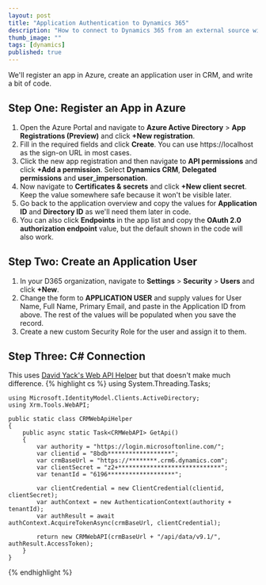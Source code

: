 ```yaml
---
layout: post
title: "Application Authentication to Dynamics 365"
description: "How to connect to Dynamics 365 from an external source without using a username and password."
thumb_image: ""
tags: [dynamics]
published: true
---
```

We'll register an app in Azure, create an application user in CRM, and write a bit of code.

## Step One: Register an App in Azure
1. Open the Azure Portal and navigate to **Azure Active Directory** > **App Registrations (Preview)** and click **+New registration**.
2. Fill in the required fields and click **Create**. You can use https://localhost as the sign-on URL in most cases.
3. Click the new app registration and then navigate to **API permissions** and click **+Add a permission**. Select **Dynamics CRM**, **Delegated permissions** and **user_impersonation**.
4. Now navigate to **Certificates & secrets** and click **+New client secret**. Keep the value somewhere safe because it won't be visible later.
5. Go back to the application overview and copy the values for **Application ID** and **Directory ID** as we'll need them later in code.
6. You can also click **Endpoints** in the app list and copy the **OAuth 2.0 authorization endpoint** value, but the default shown in the code will also work.

## Step Two: Create an Application User
1. In your D365 organization, navigate to **Settings** > **Security** > **Users** and click **+New**.
2. Change the form to **APPLICATION USER** and supply values for User Name, Full Name, Primary Email, and paste in the Application ID from above. The rest of the values will be populated when you save the record.
3. Create a new custom Security Role for the user and assign it to them.

## Step Three: C# Connection
This uses [David Yack's Web API Helper](https://github.com/davidyack/Xrm.Tools.CRMWebAPI) but that doesn't make much difference.
{% highlight cs %}
    using System.Threading.Tasks;

    using Microsoft.IdentityModel.Clients.ActiveDirectory;
    using Xrm.Tools.WebAPI;

    public static class CRMWebApiHelper
    {
        public async static Task<CRMWebAPI> GetApi()
        {
            var authority = "https://login.microsoftonline.com/";
            var clientid = "8bdb******************";
            var crmBaseUrl = "https://********.crm6.dynamics.com";
            var clientSecret = "z2+*****************************";
            var tenantId = "6196*******************";

            var clientCredential = new ClientCredential(clientid, clientSecret);
            var authContext = new AuthenticationContext(authority + tenantId);
            var authResult = await authContext.AcquireTokenAsync(crmBaseUrl, clientCredential);

            return new CRMWebAPI(crmBaseUrl + "/api/data/v9.1/", authResult.AccessToken);
        }
    }
{% endhighlight %}
